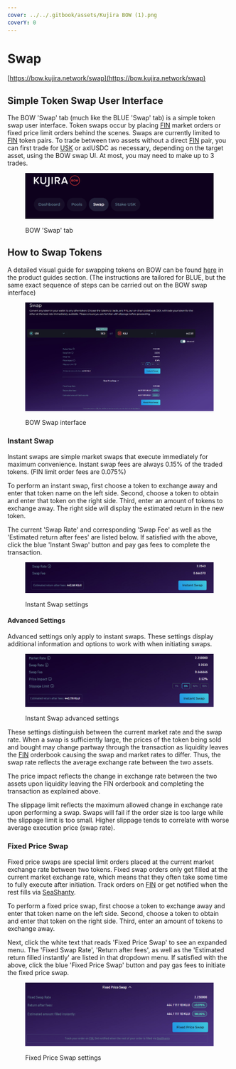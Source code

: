 ```yaml
---
cover: ../../.gitbook/assets/Kujira BOW (1).png
coverY: 0
---
```


# Swap

[https://bow.kujira.network/swap](https://bow.kujira.network/swap)

## Simple Token Swap User Interface

The BOW 'Swap' tab (much like the BLUE 'Swap' tab) is a simple token swap user interface. Token swaps occur by placing [FIN](../fin/) market orders or fixed price limit orders behind the scenes. Swaps are currently limited to [FIN](../fin/) token pairs. To trade between two assets without a direct [FIN](../fin/) pair, you can first trade for [USK](../usk-stablecoin.md) or axlUSDC as necessary, depending on the target asset, using the BOW swap UI. At most, you may need to make up to 3 trades.

<figure><img src="../../.gitbook/assets/image (18).png" alt=""><figcaption><p>BOW 'Swap' tab</p></figcaption></figure>

## How to Swap Tokens

A detailed visual guide for swapping tokens on BOW can be found [here](../blue/product-guides/how-to-swap-tokens.md) in the product guides section. (The instructions are tailored for BLUE, but the same exact sequence of steps can be carried out on the BOW swap interface)

<figure><img src="../../.gitbook/assets/image (19).png" alt=""><figcaption><p>BOW Swap interface</p></figcaption></figure>

### Instant Swap

Instant swaps are simple market swaps that execute immediately for maximum convenience. Instant swap fees are always 0.15% of the traded tokens. (FIN limit order fees are 0.075%)

To perform an instant swap, first choose a token to exchange away and enter that token name on the left side. Second, choose a token to obtain and enter that token on the right side. Third, enter an amount of tokens to exchange away. The right side will display the estimated return in the new token.

The current 'Swap Rate' and corresponding 'Swap Fee' as well as the 'Estimated return after fees' are listed below. If satisfied with the above, click the blue 'Instant Swap' button and pay gas fees to complete the transaction.

<figure><img src="../../.gitbook/assets/image (20).png" alt=""><figcaption><p>Instant Swap settings</p></figcaption></figure>

#### Advanced Settings

Advanced settings only apply to instant swaps. These settings display additional information and options to work with when initiating swaps.

<figure><img src="../../.gitbook/assets/image (21).png" alt=""><figcaption><p>Instant Swap advanced settings</p></figcaption></figure>

These settings distinguish between the current market rate and the swap rate. When a swap is sufficiently large, the prices of the token being sold and bought may change partway through the transaction as liquidity leaves the [FIN](https://fin.kujira.app/) orderbook causing the swap and market rates to differ. Thus, the swap rate reflects the average exchange rate between the two assets.&#x20;

The price impact reflects the change in exchange rate between the two assets upon liquidity leaving the FIN orderbook and completing the transaction as explained above.

The slippage limit reflects the maximum allowed change in exchange rate upon performing a swap. Swaps will fail if the order size is too large while the slippage limit is too small. Higher slippage tends to correlate with worse average execution price (swap rate).   &#x20;

### Fixed Price Swap

Fixed price swaps are special limit orders placed at the current market exchange rate between two tokens. Fixed swap orders only get filled at the current market exchange rate, which means that they often take some time to fully execute after initiation. Track orders on [FIN](https://fin.kujira.app/) or get notified when the rest fills via [SeaShanty](../../governance/capybara-labs.md).

To perform a fixed price swap, first choose a token to exchange away and enter that token name on the left side. Second, choose a token to obtain and enter that token on the right side. Third, enter an amount of tokens to exchange away.

Next, click the white text that reads 'Fixed Price Swap' to see an expanded menu. The 'Fixed Swap Rate', 'Return after fees', as well as the 'Estimated return filled instantly' are listed in that dropdown menu. If satisfied with the above, click the blue 'Fixed Price Swap' button and pay gas fees to initiate the fixed price swap.

<figure><img src="../../.gitbook/assets/image (22).png" alt=""><figcaption><p>Fixed Price Swap settings</p></figcaption></figure>
